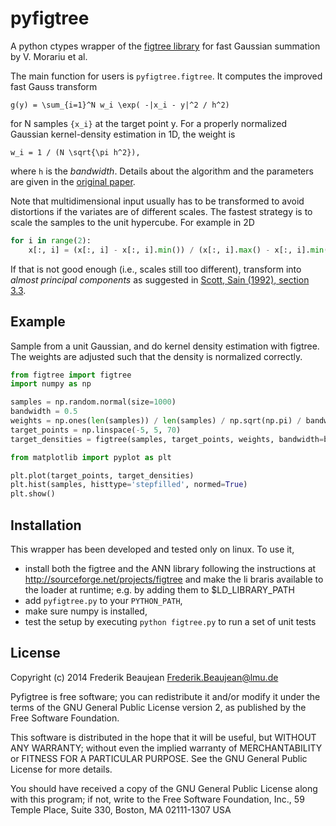 pyfigtree
=========

A python ctypes wrapper of the
[figtree library](http://sourceforge.net/projects/figtree) for fast
Gaussian summation by V. Morariu et al.

The main function for users is `pyfigtree.figtree`. It computes the
improved fast Gauss transform

    g(y) = \sum_{i=1}^N w_i \exp( -|x_i - y|^2 / h^2)

for N samples `{x_i}` at the target point y. For a properly normalized
Gaussian kernel-density estimation in 1D, the weight is

    w_i = 1 / (N \sqrt{\pi h^2}),

where `h` is the *bandwidth*.  Details about the algorithm and the
parameters are given in the
[original paper](http://papers.nips.cc/paper/3420-automatic-online-tuning-for-fast-gaussian-summation.pdf).

Note that multidimensional input usually has to be transformed to
avoid distortions if the variates are of different scales.  The
fastest strategy is to scale the samples to the unit hypercube. For example in 2D

```python
for i in range(2):
    x[:, i] = (x[:, i] - x[:, i].min()) / (x[:, i].max() - x[:, i].min())
```

If that is not good enough (i.e., scales still too different), transform
into *almost principal components* as suggested in [Scott, Sain (1992),
section 3.3](http://bama.ua.edu/~mdporter2/papers/Multi-dimensional%20density%20estimation_Scott_Sain.pdf).

Example
-------

Sample from a unit Gaussian, and do kernel density estimation with
figtree. The weights are adjusted such that the density is normalized
correctly.

```python
from figtree import figtree
import numpy as np

samples = np.random.normal(size=1000)
bandwidth = 0.5
weights = np.ones(len(samples)) / len(samples) / np.sqrt(np.pi) / bandwidth
target_points = np.linspace(-5, 5, 70)
target_densities = figtree(samples, target_points, weights, bandwidth=bandwidth)

from matplotlib import pyplot as plt

plt.plot(target_points, target_densities)
plt.hist(samples, histtype='stepfilled', normed=True)
plt.show()
```

Installation
------------

This wrapper has been developed and tested only on linux. To use it,

* install both the figtree and the ANN library following the
  instructions at http://sourceforge.net/projects/figtree and make the
  li braris available to the loader at runtime; e.g. by adding them to
  $LD_LIBRARY_PATH
* add `pyfigtree.py` to your `PYTHON_PATH`,
* make sure numpy is installed,
* test the setup by executing `python figtree.py` to run a set of unit
  tests

License
-------

Copyright (c) 2014 Frederik Beaujean <Frederik.Beaujean@lmu.de>

Pyfigtree is free software; you can redistribute it and/or modify it
under the terms of the GNU General Public License version 2, as
published by the Free Software Foundation.

This software is distributed in the hope that it will be useful, but
WITHOUT ANY WARRANTY; without even the implied warranty of
MERCHANTABILITY or FITNESS FOR A PARTICULAR PURPOSE.  See the GNU
General Public License for more details.

You should have received a copy of the GNU General Public License
along with this program; if not, write to the Free Software
Foundation, Inc., 59 Temple Place, Suite 330, Boston, MA 02111-1307
USA

